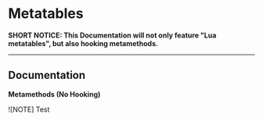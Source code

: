 # Metatables

**SHORT NOTICE: This Documentation will not only feature "Lua metatables", but also hooking metamethods.**

------

## Documentation

**Metamethods (No Hooking)**

![NOTE]
Test
